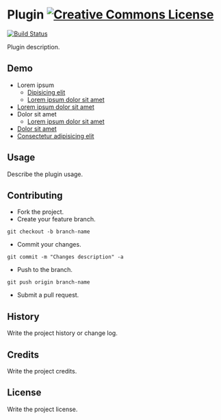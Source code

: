 # Plugin [![Creative Commons License](http://i.creativecommons.org/l/by/3.0/80x15.png)](http://creativecommons.org/licenses/by/3.0/)

[![Build Status](https://travis-ci.org/DiegoLopesLima/Plugin.png)](https://travis-ci.org/DiegoLopesLima/Plugin)

Plugin description.

## Demo

* Lorem ipsum
	* [Dipisicing elit]()
	* [Lorem ipsum dolor sit amet]()
* [Lorem ipsum dolor sit amet]()
* Dolor sit amet
	* [Lorem ipsum dolor sit amet]()
* [Dolor sit amet]()
* [Consectetur adipisicing elit]()

## Usage

Describe the plugin usage.

## Contributing

* Fork the project.
* Create your feature branch.

```git
git checkout -b branch-name
```

* Commit your changes.

```git
git commit -m "Changes description" -a
```

* Push to the branch.

```git
git push origin branch-name
```

* Submit a pull request.

## History

Write the project history or change log.

## Credits

Write the project credits.

## License

Write the project license.